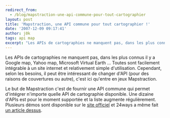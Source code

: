 ```yaml
---
redirect_from:
  - /blog/mapstraction-une-api-commune-pour-tout-cartographier
layout: post
title: 'Mapstraction, une API commune pour tout cartographier !'
date: '2007-12-09 09:17:41'
author: j0k
tags: api map
excerpt: "Les APIs de cartographies ne manquent pas, dans les plus connus il y a Google map, Yahoo map, Microsoft Virtual Earth ... Toutes sont facilement intégrable à un site internet et relativement simple d'utilisation.     \nCependant, selon les besoins, il peut être intéressant de changer d'API (pour des raisons de couvertures ou autre), c'est ici qu'entre en jeux      …"
---
```


Les APIs de cartographies ne manquent pas, dans les plus connus il y a Google map, Yahoo map, Microsoft Virtual Earth ... Toutes sont facilement intégrable à un site internet et relativement simple d'utilisation.
Cependant, selon les besoins, il peut être intéressant de changer d'API (pour des raisons de couvertures ou autre), c'est ici qu'entre en jeux Mapstraction.

Le but de Mapstraction c'est de fournir une API commune qui permet d'intégrer n'importe quelle API de cartographie disponible. Une dizaine d'APIs est pour le moment supportée et la liste augmente régulièrement.   Plusieurs démos sont disponible sur le [site officiel](http://www.mapstraction.com/) et 24ways a même fait [un article dessus](http://24ways.org/2007/get-to-grips-with-slippy-maps).
